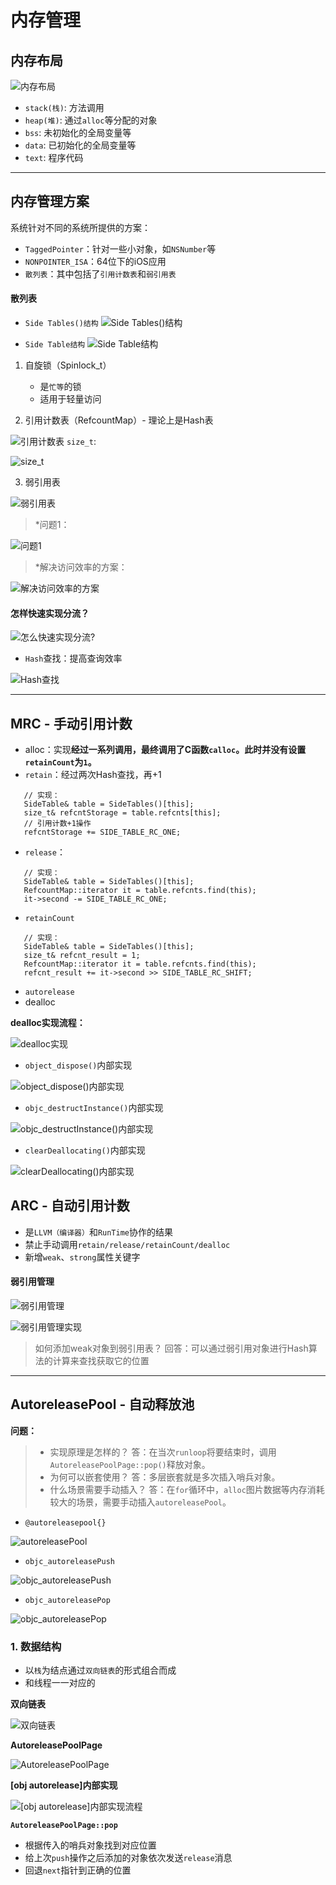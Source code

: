 # 内存管理

## 内存布局

![内存布局](https://github.com/Germtao/Objective-C-knowledge/blob/master/%E5%86%85%E5%AD%98%E7%AE%A1%E7%90%86/%E5%86%85%E5%AD%98%E5%B8%83%E5%B1%80.png)

- `stack(栈)`: 方法调用
- `heap(堆)`: 通过`alloc`等分配的对象
- `bss`: 未初始化的全局变量等
- `data`: 已初始化的全局变量等
- `text`: 程序代码

---

## 内存管理方案

系统针对不同的系统所提供的方案：

- `TaggedPointer`：针对一些小对象，如`NSNumber`等
- `NONPOINTER_ISA`：64位下的iOS应用
- `散列表`：其中包括了`引用计数表`和`弱引用表`

#### 散列表

- `Side Tables()结构`
![Side Tables()结构](https://github.com/Germtao/Objective-C-knowledge/blob/master/%E5%86%85%E5%AD%98%E7%AE%A1%E7%90%86/SideTables()%E7%BB%93%E6%9E%84.png)
   
- `Side Table结构`
![Side Table结构](https://github.com/Germtao/Objective-C-knowledge/blob/master/%E5%86%85%E5%AD%98%E7%AE%A1%E7%90%86/Side%20Table%E7%BB%93%E6%9E%84.png)

1. 自旋锁（Spinlock_t）
   - 是`忙等`的锁
   - 适用于轻量访问
   
2. 引用计数表（RefcountMap）- 理论上是Hash表

![引用计数表](https://github.com/Germtao/Objective-C-knowledge/blob/master/%E5%86%85%E5%AD%98%E7%AE%A1%E7%90%86/%E5%BC%95%E7%94%A8%E8%AE%A1%E6%95%B0%E8%A1%A8.png)
`size_t`:

![size_t](https://github.com/Germtao/Objective-C-knowledge/blob/master/%E5%86%85%E5%AD%98%E7%AE%A1%E7%90%86/size_t.png)

3. 弱引用表

![弱引用表](https://github.com/Germtao/Objective-C-knowledge/blob/master/%E5%86%85%E5%AD%98%E7%AE%A1%E7%90%86/%E5%BC%B1%E5%BC%95%E7%94%A8%E8%A1%A8.png)
   
> *问题1：

![问题1](https://github.com/Germtao/Objective-C-knowledge/blob/master/%E5%86%85%E5%AD%98%E7%AE%A1%E7%90%86/%E9%97%AE%E9%A2%981.png)

> *解决访问效率的方案：

![解决访问效率的方案](https://github.com/Germtao/Objective-C-knowledge/blob/master/%E5%86%85%E5%AD%98%E7%AE%A1%E7%90%86/%E8%A7%A3%E5%86%B3%E8%AE%BF%E9%97%AE%E6%95%88%E7%8E%87%E7%9A%84%E6%96%B9%E6%A1%88.png)

#### 怎样快速实现分流？

![怎么快速实现分流?](https://github.com/Germtao/Objective-C-knowledge/blob/master/%E5%86%85%E5%AD%98%E7%AE%A1%E7%90%86/%E5%BF%AB%E9%80%9F%E5%AE%9E%E7%8E%B0%E5%88%86%E6%B5%81.png)

- `Hash`查找：提高查询效率

![Hash查找](https://github.com/Germtao/Objective-C-knowledge/blob/master/%E5%86%85%E5%AD%98%E7%AE%A1%E7%90%86/Hash%E6%9F%A5%E6%89%BE.png)

---

## MRC - 手动引用计数

- alloc：实现**经过一系列调用，最终调用了C函数`calloc`。此时并没有设置`retainCount`为`1`。**
- `retain`：经过两次Hash查找，再+1
```
   // 实现：
   SideTable& table = SideTables()[this];
   size_t& refcntStorage = table.refcnts[this];
   // 引用计数+1操作
   refcntStorage += SIDE_TABLE_RC_ONE;
```
- `release`：
```
   // 实现：
   SideTable& table = SideTables()[this];
   RefcountMap::iterator it = table.refcnts.find(this);
   it->second -= SIDE_TABLE_RC_ONE;
```
- `retainCount`
```
   // 实现：
   SideTable& table = SideTables()[this];
   size_t& refcnt_result = 1;
   RefcountMap::iterator it = table.refcnts.find(this);
   refcnt_result += it->second >> SIDE_TABLE_RC_SHIFT;
```
- `autorelease`
- dealloc

**dealloc实现流程：**

![dealloc实现](https://github.com/Germtao/Objective-C-knowledge/blob/master/%E5%86%85%E5%AD%98%E7%AE%A1%E7%90%86/dealloc.png)

   - `object_dispose()`内部实现
   
   ![object_dispose()内部实现](https://github.com/Germtao/Objective-C-knowledge/blob/master/%E5%86%85%E5%AD%98%E7%AE%A1%E7%90%86/object_dispose()%E5%86%85%E9%83%A8%E5%AE%9E%E7%8E%B0.png)
   
   - `objc_destructInstance()`内部实现
   
   ![objc_destructInstance()内部实现](https://github.com/Germtao/Objective-C-knowledge/blob/master/%E5%86%85%E5%AD%98%E7%AE%A1%E7%90%86/objc_destructInstance()%E5%86%85%E9%83%A8%E5%AE%9E%E7%8E%B0.png)
   
   - `clearDeallocating()`内部实现
   
   ![clearDeallocating()内部实现](https://github.com/Germtao/Objective-C-knowledge/blob/master/%E5%86%85%E5%AD%98%E7%AE%A1%E7%90%86/clearDeallocating()%E5%86%85%E9%83%A8%E5%AE%9E%E7%8E%B0.png)

## ARC - 自动引用计数

- 是`LLVM（编译器）`和`RunTime`协作的结果
- 禁止手动调用`retain/release/retainCount/dealloc`
- 新增`weak`、`strong`属性关键字

#### 弱引用管理

![弱引用管理](https://github.com/Germtao/Objective-C-knowledge/blob/master/%E5%86%85%E5%AD%98%E7%AE%A1%E7%90%86/%E5%BC%B1%E5%BC%95%E7%94%A8%E7%AE%A1%E7%90%86.png)

![弱引用管理实现](https://github.com/Germtao/Objective-C-knowledge/blob/master/%E5%86%85%E5%AD%98%E7%AE%A1%E7%90%86/%E5%BC%B1%E5%BC%95%E7%94%A8%E7%AE%A1%E7%90%86%E5%AE%9E%E7%8E%B0.png)

> 如何添加weak对象到弱引用表？ 回答：可以通过弱引用对象进行Hash算法的计算来查找获取它的位置

---

## AutoreleasePool - 自动释放池

**问题：**
> - 实现原理是怎样的？
  答：在当次`runloop`将要结束时，调用`AutoreleasePoolPage::pop()`释放对象。
> - 为何可以嵌套使用？
  答：多层嵌套就是多次插入哨兵对象。
> - 什么场景需要手动插入？
  答：在`for`循环中，`alloc`图片数据等内存消耗较大的场景，需要手动插入`autoreleasePool`。


- `@autoreleasepool{}`

![autoreleasePool](https://github.com/Germtao/Objective-C-knowledge/blob/master/%E5%86%85%E5%AD%98%E7%AE%A1%E7%90%86/%E8%87%AA%E5%8A%A8%E9%87%8A%E6%94%BE%E6%B1%A0/autoreleasePool.png)

- `objc_autoreleasePush`

![objc_autoreleasePush](https://github.com/Germtao/Objective-C-knowledge/blob/master/%E5%86%85%E5%AD%98%E7%AE%A1%E7%90%86/%E8%87%AA%E5%8A%A8%E9%87%8A%E6%94%BE%E6%B1%A0/autoreleasePoolPush.png)

- `objc_autoreleasePop`

![objc_autoreleasePop](https://github.com/Germtao/Objective-C-knowledge/blob/master/%E5%86%85%E5%AD%98%E7%AE%A1%E7%90%86/%E8%87%AA%E5%8A%A8%E9%87%8A%E6%94%BE%E6%B1%A0/autoreleasePoolPop.png)

### 1. 数据结构

- 以`栈`为结点通过`双向链表`的形式组合而成 
- 和线程一一对应的

**双向链表**

![双向链表](https://github.com/Germtao/Objective-C-knowledge/blob/master/%E5%86%85%E5%AD%98%E7%AE%A1%E7%90%86/%E8%87%AA%E5%8A%A8%E9%87%8A%E6%94%BE%E6%B1%A0/%E5%8F%8C%E5%90%91%E9%93%BE%E8%A1%A8.png)

**AutoreleasePoolPage**

![AutoreleasePoolPage](https://github.com/Germtao/Objective-C-knowledge/blob/master/%E5%86%85%E5%AD%98%E7%AE%A1%E7%90%86/%E8%87%AA%E5%8A%A8%E9%87%8A%E6%94%BE%E6%B1%A0/autoreleasePoolPage.png)

**[obj autorelease]内部实现**

![[obj autorelease]内部实现流程](https://github.com/Germtao/Objective-C-knowledge/blob/master/%E5%86%85%E5%AD%98%E7%AE%A1%E7%90%86/%E8%87%AA%E5%8A%A8%E9%87%8A%E6%94%BE%E6%B1%A0/%5Bobj%20autorelease%5D%20%E5%86%85%E9%83%A8%E5%AE%9E%E7%8E%B0.png)

**`AutoreleasePoolPage::pop`**

- 根据传入的哨兵对象找到对应位置
- 给上次`push`操作之后添加的对象依次发送`release`消息
- 回退`next`指针到正确的位置







